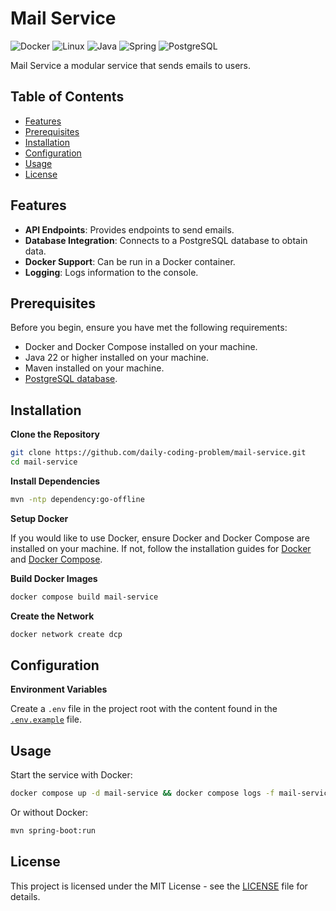 # Mail Service

![Docker](https://img.shields.io/badge/-Docker-2496ED?style=flat-square&logo=Docker&logoColor=white)
![Linux](https://img.shields.io/badge/-Linux-FCC624?style=flat-square&logo=linux&logoColor=black)
![Java](https://img.shields.io/badge/-Java-007396?style=flat-square&logo=java&logoColor=white)
![Spring](https://img.shields.io/badge/-Spring-6DB33F?style=flat-square&logo=spring&logoColor=white)
![PostgreSQL](https://img.shields.io/badge/-PostgreSQL-336791?style=flat-square&logo=postgresql&logoColor=white)

Mail Service a modular service that sends emails to users.

## Table of Contents

- [Features](#features)
- [Prerequisites](#prerequisites)
- [Installation](#installation)
- [Configuration](#configuration)
- [Usage](#usage)
- [License](#license)

## Features

- **API Endpoints**: Provides endpoints to send emails.
- **Database Integration**: Connects to a PostgreSQL database to obtain data.
- **Docker Support**: Can be run in a Docker container.
- **Logging**: Logs information to the console.

## Prerequisites

Before you begin, ensure you have met the following requirements:

- Docker and Docker Compose installed on your machine.
- Java 22 or higher installed on your machine.
- Maven installed on your machine.
- [PostgreSQL database](https://github.com/daily-coding-problem/database).

## Installation

**Clone the Repository**

```sh
git clone https://github.com/daily-coding-problem/mail-service.git
cd mail-service
```

**Install Dependencies**

```sh
mvn -ntp dependency:go-offline
```

**Setup Docker**

If you would like to use Docker, ensure Docker and Docker Compose are installed on your machine. If not, follow the installation guides for [Docker](https://docs.docker.com/get-docker/) and [Docker Compose](https://docs.docker.com/compose/install/).

**Build Docker Images**

```sh
docker compose build mail-service
```

**Create the Network**

```sh
docker network create dcp
```

## Configuration

**Environment Variables**

Create a `.env` file in the project root with the content found in the [`.env.example`](/.env.example) file.

## Usage

Start the service with Docker:

```sh
docker compose up -d mail-service && docker compose logs -f mail-service
```

Or without Docker:

```sh
mvn spring-boot:run
```

## License

This project is licensed under the MIT License - see the [LICENSE](LICENSE) file for details.
